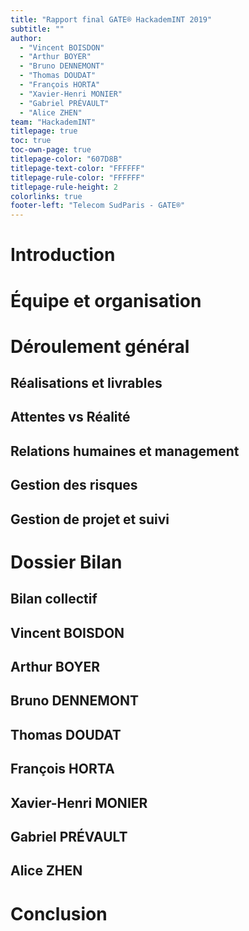 ```yaml
---
title: "Rapport final GATE® HackademINT 2019"
subtitle: ""
author:
  - "Vincent BOISDON"
  - "Arthur BOYER"
  - "Bruno DENNEMONT"
  - "Thomas DOUDAT"
  - "François HORTA"
  - "Xavier-Henri MONIER"
  - "Gabriel PRÉVAULT"
  - "Alice ZHEN"
team: "HackademINT"
titlepage: true
toc: true
toc-own-page: true
titlepage-color: "607D8B"
titlepage-text-color: "FFFFFF"
titlepage-rule-color: "FFFFFF"
titlepage-rule-height: 2
colorlinks: true
footer-left: "Telecom SudParis - GATE®"
---
```


# Introduction

# Équipe et organisation

# Déroulement général

## Réalisations et livrables

## Attentes vs Réalité

## Relations humaines et management

## Gestion des risques

## Gestion de projet et suivi

# Dossier Bilan

## Bilan collectif

## Vincent BOISDON

## Arthur BOYER

## Bruno DENNEMONT

## Thomas DOUDAT

## François HORTA

## Xavier-Henri MONIER

## Gabriel PRÉVAULT

## Alice ZHEN

# Conclusion
